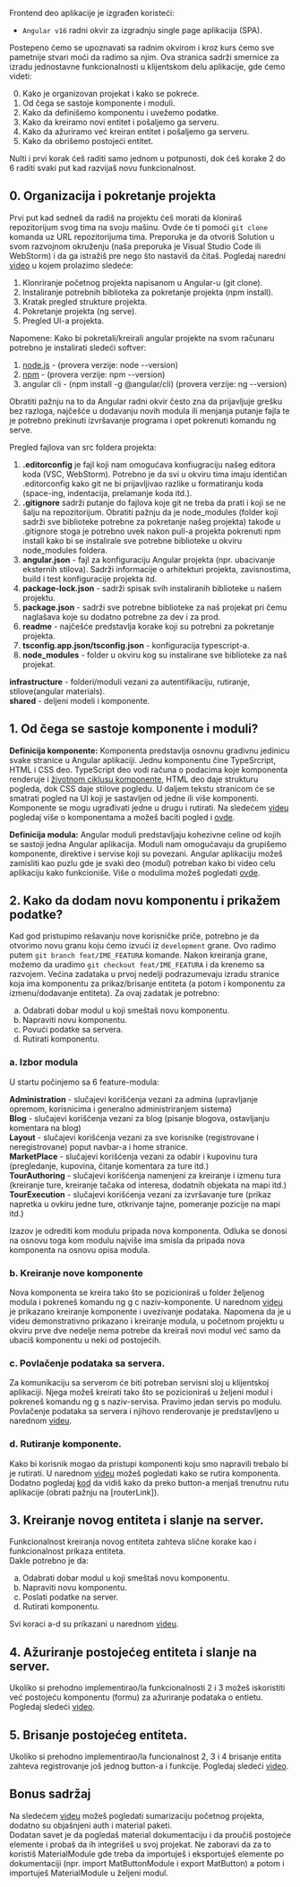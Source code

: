 Frontend deo aplikacije je izgrađen koristeći:

- `Angular v16` radni okvir za izgradnju single page aplikacija (SPA).

Postepeno ćemo se upoznavati sa radnim okvirom i kroz kurs ćemo sve pametnije stvari moći da radimo sa njim. Ova stranica sadrži smernice za izradu jednostavne funkcionalnosti u klijentskom delu aplikacije, gde ćemo videti:

<ol start="0">
  <li>Kako je organizovan projekat i kako se pokreće.</li>
  <li>Od čega se sastoje komponente i moduli.</li>
  <li>Kako da definišemo komponentu i uvežemo podatke.</li>
  <li>Kako da kreiramo novi entitet i pošaljemo ga serveru.</li>
  <li>Kako da ažuriramo već kreiran entitet i pošaljemo ga serveru.</li>
  <li>Kako da obrišemo postojeći entitet.</li>
</ol>

Nulti i prvi korak ćeš raditi samo jednom u potpunosti, dok ćeš korake 2 do 6 raditi svaki put kad razvijaš novu funkcionalnost.

## 0. Organizacija i pokretanje projekta

Prvi put kad sedneš da radiš na projektu ćeš morati da kloniraš repozitorijum svog tima na svoju mašinu. Ovde će ti pomoći `git clone` komanda uz URL repozitorijuma tima.
Preporuka je da otvoriš Solution u svom razvojnom okruženju (naša preporuka je Visual Studio Code ili WebStorm) i da ga istražiš pre nego što nastaviš da čitaš. Pogledaj naredni <a href="https://www.youtube.com/watch?v=Puc6bNYfkzg">video</a> u kojem prolazimo sledeće:

1. Klonriranje početnog projekta napisanom u Angular-u (git clone).
2. Instaliranje potrebnih biblioteka za pokretanje projekta (npm install).
3. Kratak pregled strukture projekta.
4. Pokretanje projekta (ng serve).
5. Pregled UI-a projekta.

Napomene:
Kako bi pokretali/kreirali angular projekte na svom računaru potrebno je instalirati sledeći softver:
1. <a href="https://nodejs.org/en">node.js</a> - (provera verzije: node --version)
2. <a href="https://www.npmjs.com/">npm</a> - (provera verzije: npm --version)
3. angular cli - (npm install -g @angular/cli) (provera verzije: ng --version)

Obratiti pažnju na to da Angular radni okvir često zna da prijavljuje grešku bez razloga, najčešće u dodavanju novih modula ili menjanja putanje fajla te je potrebno prekinuti izvršavanje programa i opet pokrenuti komandu ng serve.

Pregled fajlova van src foldera projekta:
1. <b>.editorconfig</b> je fajl koji nam omogućava konfiugraciju našeg editora koda (VSC, WebStorm). Potrebno je da svi u okviru tima imaju identičan .editorconfig kako git ne bi prijavljivao razlike u formatiranju koda (space-ing, indentacija, prelamanje koda itd.).
2. <b>.gitignore</b> sadrži putanje do fajlova koje git ne treba da prati i koji se ne šalju na repozitorijum. Obratiti pažnju da je node_modules (folder koji sadrži sve biblioteke potrebne za pokretanje našeg projekta) takođe u .gitignore stoga je potrebno uvek nakon pull-a projekta pokrenuti npm install kako bi se instalirale sve potrebne biblioteke u okviru node_modules foldera.
3. <b>angular.json</b> - fajl za konfiguraciju Angular projekta (npr. ubacivanje eksternih stilova). Sadrži informacije o arhitekturi projekta, zavisnostima, build i test konfiguracije projekta itd.
4. <b>package-lock.json</b> - sadrži spisak svih instaliranih biblioteke u našem projektu.
5. <b>package.json</b> - sadrži sve potrebne biblioteke za naš projekat pri čemu naglašava koje su dodatno potrebne za dev i za prod.
6. <b>readme</b> - najčešće predstavlja korake koji su potrebni za pokretanje projekta.
7. <b>tsconfig.app.json/tsconfig.json</b> - konfiguracija typescript-a.
8. <b>node_modules</b> - folder u okviru kog su instalirane sve biblioteke za naš projekat.

<b>infrastructure</b> - folderi/moduli vezani za autentifikaciju, rutiranje, stilove(angular materials).  
<b>shared</b> - deljeni modeli i komponente.
## 1. Od čega se sastoje komponente i moduli?

<b>Definicija komponente:</b>
Komponenta predstavlja osnovnu gradivnu jedinicu svake stranice u Angular aplikaciji. Jednu komponentu čine TypeSrcript, HTML i CSS deo. TypeScript deo vodi računa o podacima koje komponenta renderuje i <a href="https://angular.io/guide/lifecycle-hooks">životnom ciklusu komponente</a>, HTML deo daje strukturu pogleda, dok CSS daje stilove pogledu. U daljem tekstu stranicom će se smatrati pogled na UI koji je sastavljen od jedne ili više komponenti.
Komponente se mogu ugrađivati jedne u drugu i rutirati. Na sledećem <a href="https://www.youtube.com/watch?v=nF411IGhZjs">videu</a> pogledaj više o komponentama a možeš baciti pogled i <a href="https://angular.io/guide/component-overview">ovde</a>.  

<b>Definicija modula:</b>
Angular moduli predstavljaju kohezivne celine od kojih se sastoji jedna Angular aplikacija. Moduli nam omogućavaju da grupišemo komponente, direktive i servise koji su povezani. Angular aplikaciju možeš zamisliti kao puzlu gde je svaki deo (modul) potreban kako bi video celu aplikaciju kako funkcioniše. Više o modulima možeš pogledati <a href="https://angular.io/guide/ngmodules">ovde</a>.

## 2. Kako da dodam novu komponentu i prikažem podatke?

Kad god pristupimo rešavanju nove korisničke priče, potrebno je da otvorimo novu granu koju ćemo izvući iz `development` grane. Ovo radimo putem `git branch feat/IME_FEATURA` komande. Nakon kreiranja grane, možemo da uradimo `git checkout feat/IME_FEATURA` i da krenemo sa razvojem.
Većina zadataka u prvoj nedelji podrazumevaju izradu stranice koja ima komponentu za prikaz/brisanje entiteta (a potom i komponentu za izmenu/dodavanje entiteta). Za ovaj zadatak je potrebno:

<ol type="a">
  <li>Odabrati dobar modul u koji smeštaš novu komponentu.</li>
  <li>Napraviti novu komponentu.</li>
  <li>Povući podatke sa servera.</li>
  <li>Rutirati komponentu.</li>
</ol>

### a. Izbor modula

U startu počinjemo sa 6 feature-modula:

<b>Administration</b> - slučajevi korišćenja vezani za admina (upravljanje opremom, korisnicima i generalno administriranjem sistema)  
<b>Blog</b> - slučajevi korišćenja vezani za blog (pisanje blogova, ostavljanju komentara na blog)  
<b>Layout</b> - slučajevi korišćenja vezani za sve korisnike (registrovane i neregistrovane) poput navbar-a i home stranice.  
<b>MarketPlace</b> - slučajevi korišćenja vezani za odabir i kupovinu tura (pregledanje, kupovina, čitanje komentara za ture itd.)   
<b>TourAuthoring</b> - slučajevi korišćenja namenjeni za kreiranje i izmenu tura (kreiranje ture, kreiranje tačaka od interesa, dodatnih objekata na mapi itd.)  
<b>TourExecution</b> - slučajevi korišćenja vezani za izvršavanje ture (prikaz napretka u ovkiru jedne ture, otkrivanje tajne, pomeranje pozicije na mapi itd.)  

Izazov je odrediti kom modulu pripada nova komponenta. Odluka se donosi na osnovu toga kom modulu najviše ima smisla da pripada nova komponenta na osnovu opisa modula.

### b. Kreiranje nove komponente

Nova komponenta se kreira tako što se pozicioniraš u folder željenog modula i pokreneš komandu ng g c naziv-komponente. U narednom <a href="https://youtu.be/h2JFDUQnT-w">videu</a> je prikazano kreiranje komponente i uvezivanje podataka. Napomena da je u videu demonstrativno prikazano i kreiranje modula, u početnom projektu u okviru prve dve nedelje nema potrebe da kreiraš novi modul već samo da ubaciš komponentu u neki od postojećih.

### c. Povlačenje podataka sa servera.

Za komunikaciju sa serverom će biti potreban servisni sloj u klijentskoj aplikaciji. Njega možeš kreirati tako što se pozicioniraš u željeni modul i pokreneš komandu ng g s naziv-servisa. Pravimo jedan servis po modulu. Povlačenje podataka sa servera i njihovo renderovanje je predstavljeno u narednom <a href="https://youtu.be/ky-ZQsyyYsE">videu</a>.

### d. Rutiranje komponente.

Kako bi korisnik mogao da pristupi komponenti koju smo napravili trebalo bi je rutirati. U narednom <a href="https://youtu.be/66qT7-ZXXUk">videu</a> možeš pogledati kako se rutira komponenta.  
Dodatno pogledaj <a href="https://github.com/psw-ftn/tourism-fe/blob/main/Explorer/src/app/feature-modules/layout/navbar/navbar.component.html">kod</a> da vidiš kako da preko button-a menjaš trenutnu rutu aplikacije (obrati pažnju na [routerLink]).

## 3. Kreiranje novog entiteta i slanje na server.

Funkcionalnost kreiranja novog entiteta zahteva slične korake kao i funkcionalnost prikaza entiteta.  
Dakle potrebno je da:  
<ol type="a">
  <li>Odabrati dobar modul u koji smeštaš novu komponentu.</li>
  <li>Napraviti novu komponentu.</li>
  <li>Poslati podatke na server.</li>
  <li>Rutirati komponentu.</li>
</ol>

Svi koraci a-d su prikazani u narednom <a href="https://youtu.be/GZa4YRagKt8">videu</a>.

## 4. Ažuriranje postojećeg entiteta i slanje na server.

Ukoliko si prehodno implementirao/la funkcionalnosti 2 i 3 možeš iskoristiti već postojeću komponentu (formu) za ažuriranje podataka o entietu. Pogledaj sledeći <a href="https://youtu.be/jYdwoiglmzU">video</a>.

## 5. Brisanje postojećeg entiteta.

Ukoliko si prehodno implementirao/la funcionalnost 2, 3 i 4 brisanje entita zahteva registrovanje jоš jednog button-a i funkcije. Pogledaj sledeći <a href="https://youtu.be/jYdwoiglmzU">video</a>.

## Bonus sadržaj
Na sledećem <a href="https://youtu.be/aQEz9dlsUNk">videu</a> možeš pogledati sumarizaciju početnog projekta, dodatno su objašnjeni auth i material paketi.  
Dodatan savet je da pogledaš material dokumentaciju i da proučiš postojeće elemente i probaš da ih integrišeš u svoj projekat. Ne zaboravi da za to koristiš MaterialModule gde treba da importuješ i eksportuješ elemente po dokumentaciji (npr. import MatButtonModule i export MatButton) a potom i importuješ MaterialModule u željeni modul.
